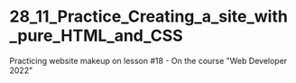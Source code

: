 # 28_11_Practice_Creating_a_site_with_pure_HTML_and_CSS

Practicing website makeup on lesson #18 - On the course "Web Developer 2022"
